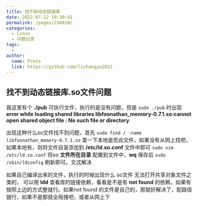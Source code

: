 ```yaml
---
title: 找不到动态链接库
date: 2022-07-12 19:30:41
permalink: /pages/234918/
categories:
  - Linux
  - 问题记录
tags:
  - 
author: 
  name: Proto
  link: https://github.com/lichangyu2022
---
```

## 找不到动态链接库.so文件问题

我这里有个 **./pub** 可执行文件，执行的是没有问题，但是 `sudo ./pub` 时出现 **error while loading shared libraries libfoonathan_memory-0.7.1.so:cannot open shared object file : No such file or directory**

出现这种什么so文件找不到问题，首先 `sudo find / -name libfoonathan_memory-0.7.1.so` 查一下本地是否此文件，如果没有从网上找吧，如果本地有，则将文件目录添加到 **/etc/ld.so.conf** 文件中即可 `sudo vim /etc/ld.so.conf` 将so **文件所在目录** 配置到文件中，**wq** 保存后 `sudo /sbin/ldconfig` 刷新即可。文忒解决


如果自己编译出来的文件，执行的时候出现什么 so文件 无法打开共享对象文件之类的， 可以用 **ldd** 查看库的链接依赖，看看是不是有 **not found** 的依赖，如果有按照上边的方式整就行。如果not found 的文件是自己的，那就好解决了，配路径就行，如果不是那就全局搜吧，或者从网上下